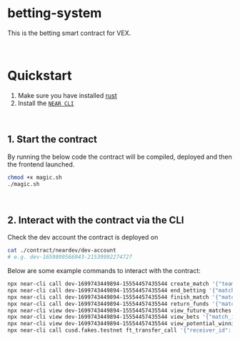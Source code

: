 # betting-system
This is the betting smart contract for VEX.

<br />

# Quickstart

1. Make sure you have installed [rust](https://rust.org/)
2. Install the [`NEAR CLI`](https://github.com/near/near-cli#setup)

<br />

## 1. Start the contract
By running the below code the contract will be compiled, deployed and then the frontend launched.

```bash
chmod +x magic.sh
./magic.sh
```

<br />

## 2. Interact with the contract via the CLI 

Check the dev account the contract is deployed on
```bash
cat ./contract/neardev/dev-account
# e.g. dev-1659899566943-21539992274727
```

Below are some example commands to interact with the contract:

```bash
npx near-cli call dev-1699743449894-15554457435544 create_match '{"team_1": "G2", "team_2": "FURIA", "in_odds_1": 1.2, "in_odds_2": 1.6, "date": "25/07/2023"}' --accountId dev-1699743449894-15554457435544
npx near-cli call dev-1699743449894-15554457435544 end_betting '{"match_id": "G2-FURIA-25/07/2023"}' --accountId dev-1699743449894-15554457435544
npx near-cli call dev-1699743449894-15554457435544 finish_match '{"match_id": "G2-FURIA-25/07/2023", "winning_team": "FURIA"}' --accountId dev-1699743449894-15554457435544
npx near-cli call dev-1699743449894-15554457435544 return_funds '{"match_id": "G2-FURIA-25/07/2023", "state": "Future"}' --accountId dev-1699743449894-15554457435544 --gas 300000000000000 
npx near-cli view dev-1699743449894-15554457435544 view_future_matches '{"match_id": "all"}'
npx near-cli view dev-1699743449894-15554457435544 view_bets '{"match_id": "G2-FURIA-25/07/2023", "name": "all"}'
npx near-cli view dev-1699743449894-15554457435544 view_potential_winnings '{"match_id": "G2-FURIA-25/07/2023", "team": "FURIA", "bet_amount": "2"}'
npx near-cli call cusd.fakes.testnet ft_transfer_call '{"receiver_id": "dev-1699743449894-15554457435544", "amount": "2000000000000000000000000", "msg": "{\"match_id\": \"G2-FURIA-25/07/2023\", \"decision\": \"G2\"}"}' --accountId pivortex.testnet --depositYocto 1 --gas 300000000000000
```

<br />
